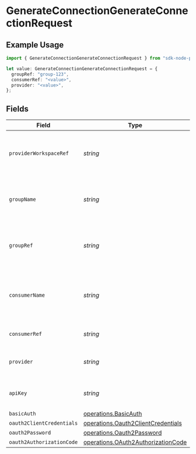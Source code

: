 # GenerateConnectionGenerateConnectionRequest

## Example Usage

```typescript
import { GenerateConnectionGenerateConnectionRequest } from "sdk-node-platform/models/operations";

let value: GenerateConnectionGenerateConnectionRequest = {
  groupRef: "group-123",
  consumerRef: "<value>",
  provider: "<value>",
};
```

## Fields

| Field                                                                                    | Type                                                                                     | Required                                                                                 | Description                                                                              | Example                                                                                  |
| ---------------------------------------------------------------------------------------- | ---------------------------------------------------------------------------------------- | ---------------------------------------------------------------------------------------- | ---------------------------------------------------------------------------------------- | ---------------------------------------------------------------------------------------- |
| `providerWorkspaceRef`                                                                   | *string*                                                                                 | :heavy_minus_sign:                                                                       | The ID of the provider workspace that this connection belongs to.                        |                                                                                          |
| `groupName`                                                                              | *string*                                                                                 | :heavy_minus_sign:                                                                       | The name of the user group that has access to this installation.                         |                                                                                          |
| `groupRef`                                                                               | *string*                                                                                 | :heavy_check_mark:                                                                       | The ID of the user group that has access to this installation.                           | group-123                                                                                |
| `consumerName`                                                                           | *string*                                                                                 | :heavy_minus_sign:                                                                       | The name of the consumer that has access to this installation.                           |                                                                                          |
| `consumerRef`                                                                            | *string*                                                                                 | :heavy_check_mark:                                                                       | The consumer reference.                                                                  |                                                                                          |
| `provider`                                                                               | *string*                                                                                 | :heavy_check_mark:                                                                       | The provider name (e.g. "salesforce", "hubspot")                                         |                                                                                          |
| `apiKey`                                                                                 | *string*                                                                                 | :heavy_minus_sign:                                                                       | The API key to use for the connection.                                                   |                                                                                          |
| `basicAuth`                                                                              | [operations.BasicAuth](../../models/operations/basicauth.md)                             | :heavy_minus_sign:                                                                       | N/A                                                                                      |                                                                                          |
| `oauth2ClientCredentials`                                                                | [operations.Oauth2ClientCredentials](../../models/operations/oauth2clientcredentials.md) | :heavy_minus_sign:                                                                       | N/A                                                                                      |                                                                                          |
| `oauth2Password`                                                                         | [operations.Oauth2Password](../../models/operations/oauth2password.md)                   | :heavy_minus_sign:                                                                       | N/A                                                                                      |                                                                                          |
| `oauth2AuthorizationCode`                                                                | [operations.OAuth2AuthorizationCode](../../models/operations/oauth2authorizationcode.md) | :heavy_minus_sign:                                                                       | N/A                                                                                      |                                                                                          |